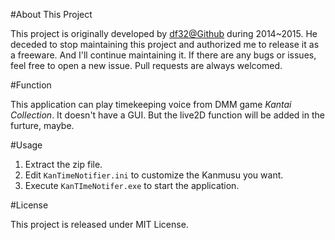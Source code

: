#About This Project

This project is originally developed by [df32@Github](https://github.com/df32) during 2014~2015. He deceded to stop maintaining this project and authorized me to release it as a freeware. And I'll continue maintaining it. If there are any bugs or issues, feel free to open a new issue. Pull requests are always welcomed.

#Function

This application can play timekeeping voice from DMM game _Kantai Collection_. It doesn't have a GUI. But the live2D function will be added in the furture, maybe.

#Usage

1. Extract the zip file.
2. Edit `KanTimeNotifier.ini` to customize the Kanmusu you want.
3. Execute `KanTImeNotifer.exe` to start the application.

#License

This project is released under MIT License.